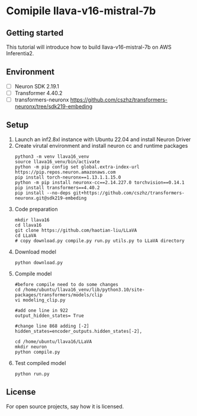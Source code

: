# Comipile llava-v16-mistral-7b



## Getting started

This tutorial will introduce how to build llava-v16-mistral-7b on AWS Inferentia2.

## Environment 

- [ ] Neuron SDK 2.19.1
- [ ] Transformer 4.40.2
- [ ] transformers-neuronx https://github.com/cszhz/transformers-neuronx/tree/sdk219-embeding

## Setup
1. Launch an inf2.8xl instance with Ubuntu 22.04 and install Neuron Driver
2. Create virutal environment and install neuron cc and runtime packages
   ```
   python3 -m venv llava16_venv
   source llava16_venv/bin/activate
   python -m pip config set global.extra-index-url https://pip.repos.neuron.amazonaws.com
   pip install torch-neuronx==1.13.1.1.15.0
   python -m pip install neuronx-cc==2.14.227.0 torchvision==0.14.1
   pip install transformers==4.40.2
   pip install --no-deps git+https://github.com/cszhz/transformers-neuronx.git@sdk219-embeding
   ```
3. Code preparation
   ```
   mkdir llava16
   cd llava16
   git clone https://github.com/haotian-liu/LLaVA
   cd LLaVA
   # copy download.py compile.py run.py utils.py to LLaVA directory
   ``` 
4. Download model
   ```
   python download.py
   ```
5. Compile model
   ```
   #before compile need to do some changes
   cd /home/ubuntu/llava16_venv/lib/python3.10/site-packages/transformers/models/clip
   vi modeling_clip.py

   #add one line in 922
   output_hidden_states= True

   #change line 868 adding [-2]
   hidden_states=encoder_outputs.hidden_states[-2],

   cd /home/ubuntu/llava16/LLaVA
   mkdir neuron
   python compile.py
   ```
6. Test compiled model
   ```
   python run.py
   ``` 

## License
For open source projects, say how it is licensed.


